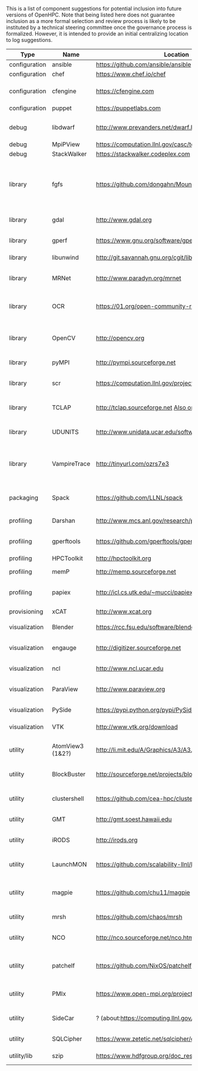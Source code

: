 This is a list of component suggestions for potential inclusion into future versions of OpenHPC. Note that being listed here does not guarantee inclusion as a more formal selection and review process is likely to be instituted by a technical steering committee once the governance process is formalized. However, it is intended to provide an initial centralizing location to log suggestions.

| Type | Name | Location | Notes |
|------|------|----------|-------|
| configuration | ansible     | https://github.com/ansible/ansible       | |
| configuration	| chef        | https://www.chef.io/chef                 | |
| configuration	| cfengine    | https://cfengine.com                     | v2 (HPC/genderized) & v3 |
| configuration	| puppet      | https://puppetlabs.com                   | |
| | | | |
| debug	        | libdwarf    | http://www.prevanders.net/dwarf.html     | debugging information format |
| debug	        | MpiPView    | https://computation.llnl.gov/casc/tool_gear/mpipview.html | Visualize MpiP | 
| debug	        | StackWalker |	https://stackwalker.codeplex.com         | |
| | | | |
| library       | fgfs        | https://github.com/dongahn/MountPointAttributes | turns expensive, non-scalable file system calls into simple string comparison operations |
| library       | gdal        | http://www.gdal.org                      | raster and vector geospacial data (GIS) |
| library       | gperf       | https://www.gnu.org/software/gperf       | gnu perfect hash generator |
| library       | libunwind   | http://git.savannah.gnu.org/cgit/libunwind.git | stack unwinding lib |
| library       | MRNet       | http://www.paradyn.org/mrnet             | Multicast reduction network |
| library       | OCR         | https://01.org/open-community-runtime    | MPI alternative async communication library |
| library       | OpenCV      | http://opencv.org                        | computer vision and machine learning software library |
| library       | pyMPI	      | http://pympi.sourceforge.net             | Python MPI bindings |
| library       | scr         | https://computation.llnl.gov/project/scr | Scalable Checkpoint Restart |
| library       | TCLAP       | http://tclap.sourceforge.net [Also on GitHub(newer?)](https://github.com/eile/tclap) | Library to define and access CLI arguments |
| library       | UDUNITS     | http://www.unidata.ucar.edu/software/udunits | Conversion between different units(udunits2?) |
| library       | VampireTrace | http://tinyurl.com/ozrs7e3 | detailed logging of program execution for parallel applications |
| | | | |	 	 	 	 
| packaging     | Spack	      | https://github.com/LLNL/spack            | HPC-centric Package Management |
| | | | |
| profiling     | Darshan     | http://www.mcs.anl.gov/research/projects/darshan | Characterize IO patterns | 
| profiling     | gperftools  | https://github.com/gperftools/gperftools | Google performance tools |
| profiling     | HPCToolkit  | http://hpctoolkit.org                    | HPC app profiling |
| profiling     | memP        | http://memp.sourceforge.net              | Parallel heap profiling |
| profiling     | papiex      | http://icl.cs.utk.edu/~mucci/papiex      | (unsupported) hw performance using papi |	 	 	 	 
| | | | |
| provisioning  | xCAT        | http://www.xcat.org                      | |
| | | | |
| visualization | Blender     | https://rcc.fsu.edu/software/blender     | 3D animation suite | 
| visualization | engauge     | http://digitizer.sourceforge.net         | Convert graph image to spreadsheet | 
| visualization	| ncl         | http://www.ncl.ucar.edu                  | NCAR Command Language |
| visualization | ParaView    | http://www.paraview.org                  | Parallel visualization application |
| visualization | PySide      | https://pypi.python.org/pypi/PySide/1.2.2 | Python QT bindings |
| visualization | VTK         | http://www.vtk.org/download              | Visualization Toolkit |
| | | | |	 	 	 
| utility       | AtomView3 (1&2?) | http://li.mit.edu/A/Graphics/A3/A3.html | Atomistic configuration viewer |
| utility       | BlockBuster | http://sourceforge.net/projects/blockbuster | High-resolution image/movie player | 
| utility       | clustershell | https://github.com/cea-hpc/clustershell | Python replacement for pdsh |
| utility       | GMT         | http://gmt.soest.hawaii.edu              | Generic Mapping Tools | 
| utility       | iRODS       | http://irods.org                         | open source data management software |
| utility       | LaunchMON   | https://github.com/scalability-llnl/LaunchMON | co-locate tool daemons with HPC runtimes |
| utility       | magpie      | https://github.com/chu11/magpie          | run BigData(hadoop) jobs on HPC systems |
| utility       | mrsh        | https://github.com/chaos/mrsh            | Munge based remote shell |
| utility       | NCO         | http://nco.sourceforge.net/nco.html      | netCDF commandline operators | 
| utility       | patchelf    | https://github.com/NixOS/patchelf        | modify dynamic linker and RPATH of ELF executables |
| utility       | PMIx        | https://www.open-mpi.org/projects/pmix   | Exascale process management interface |
| utility       | SideCar     | ? (about:https://computing.llnl.gov/vis/sidecarUM.html) | Remote blockbuster control | 
| utility       | SQLCipher   | https://www.zetetic.net/sqlcipher/open-source | SQL database encryption |	
| utility/lib	| szip        | https://www.hdfgroup.org/doc_resource/SZIP    | HDF file compression | 